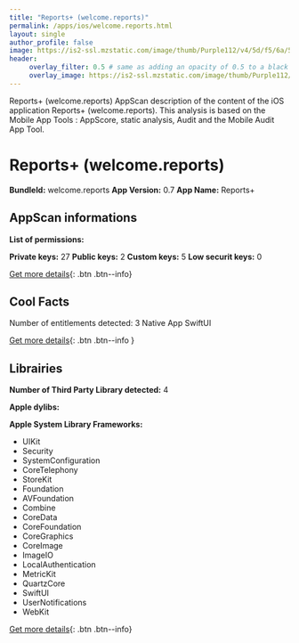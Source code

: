 ```yaml
---
title: "Reports+ (welcome.reports)"
permalink: /apps/ios/welcome.reports.html
layout: single
author_profile: false
image: https://is2-ssl.mzstatic.com/image/thumb/Purple112/v4/5d/f5/6a/5df56aa4-1dd1-89ea-0400-9c8633813b48/AppIcon-1x_U007emarketing-0-5-0-85-220.png/512x512bb.jpg
header: 
     overlay_filter: 0.5 # same as adding an opacity of 0.5 to a black background
     overlay_image: https://is2-ssl.mzstatic.com/image/thumb/Purple112/v4/5d/f5/6a/5df56aa4-1dd1-89ea-0400-9c8633813b48/AppIcon-1x_U007emarketing-0-5-0-85-220.png/512x512bb.jpg
---
```

Reports+ (welcome.reports) AppScan description of the content of the iOS application Reports+ (welcome.reports). This analysis is based on the Mobile App Tools : AppScore, static analysis, Audit and the Mobile Audit App Tool.

# Reports+ (welcome.reports)

**BundleId:** welcome.reports
**App Version:** 0.7
**App Name:** Reports+


## AppScan informations 

**List of permissions:** 
  
  
**Private keys:** 27
**Public keys:** 2
**Custom keys:** 5
**Low securit keys:** 0
  
[Get more details](/pricing.html){: .btn .btn--info}

## Cool Facts

Number of entitlements detected: 3
Native App
SwiftUI
  
[Get more details](/pricing.html){: .btn .btn--info }

## Librairies 
**Number of Third Party Library detected:** 4


**Apple dylibs:**


**Apple System Library Frameworks:**
- UIKit
- Security
- SystemConfiguration
- CoreTelephony
- StoreKit
- Foundation
- AVFoundation
- Combine
- CoreData
- CoreFoundation
- CoreGraphics
- CoreImage
- ImageIO
- LocalAuthentication
- MetricKit
- QuartzCore
- SwiftUI
- UserNotifications
- WebKit


  
[Get more details](/pricing.html){: .btn .btn--info}

